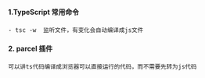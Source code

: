 #### 1.TypeScript 常用命令
    - tsc -w  监听文件，有变化会自动编译成js文件

#### 2. parcel 插件
    可以讲ts代码编译成浏览器可以直接运行的代码，而不需要先转为js代码
